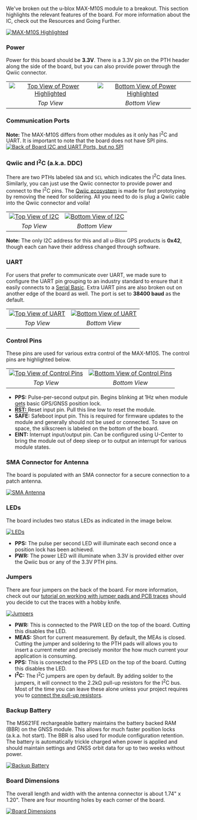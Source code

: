 We've broken out the u-blox MAX-M10S module to a breakout. This section highlights the relevant features of the board. For more information about the IC, check out the Resources and Going Further.


<div class="center-block text-center"><a href="..assets/18037-SparkFun_GNSS_Receiver_Breakout_MAX-M10S_Qwiic_u-blox_Module.jpg"><img src="..assets/18037-SparkFun_GNSS_Receiver_Breakout_MAX-M10S_Qwiic_u-blox_Module.jpg" alt="MAX-M10S Highlighted"></a></div>


### Power

Power for this board should be **3.3V**. There is a 3.3V pin on the PTH header along the side of the board, but you can also provide power through the Qwiic connector.

<table class="table table-hover table-striped table-bordered">
  <tr align="center">
   <td><a href="..assets/18037-SparkFun_GNSS_Receiver_Breakout_MAX-M10S_Qwiic-Top_Power.jpg"><img src="..assets/18037-SparkFun_GNSS_Receiver_Breakout_MAX-M10S_Qwiic-Top_Power.jpg" alt="Top View of Power Highlighted"></a></td>
   <td><a href="..assets/18037-SparkFun_GNSS_Receiver_Breakout_MAX-M10S_Qwiic-Bottom_Power.jpg"><img src="..assets/18037-SparkFun_GNSS_Receiver_Breakout_MAX-M10S_Qwiic-Bottom_Power.jpg" alt="Bottom View of Power Highlighted"></a></td>
  </tr>
  <tr align="center">
  <td><i>Top View</i></td>
  <td><i>Bottom View</i></td>
  </tr>
</table>





### Communication Ports

<div class="alert alert-warning" role="alert">
  <b>Note: </b>The MAX-M10S differs from other modules as it only has I<sup>2</sup>C and UART. It is important to note that the board does not have SPI pins.
</div>

<div class="center-block text-center"><a href="..assets/18037-SparkFun_GNSS_Receiver_Breakout_MAX-M10S_Qwiic.jpg"><img src="..assets/18037-SparkFun_GNSS_Receiver_Breakout_MAX-M10S_Qwiic.jpg" alt="Back of Board I2C and UART Ports, but no SPI"></a></a></div>

### Qwiic and I<sup>2</sup>C (a.k.a. DDC)

There are two PTHs labeled `SDA` and `SCL` which indicates the I<sup>2</sup>C data lines. Similarly, you can just use the Qwiic connector to provide power and connect to the I<sup>2</sup>C pins. The [Qwiic ecosystem](https://www.sparkfun.com/qwiic) is made for fast prototyping by removing the need for soldering. All you need to do is plug a Qwiic cable into the Qwiic connector and voila!

<table class="table table-hover table-striped table-bordered">
  <tr align="center">
   <td><a href="..assets/18037-SparkFun_GNSS_Receiver_Breakout_MAX-M10S_Qwiic-Top_I2C.jpg"><img src="..assets/18037-SparkFun_GNSS_Receiver_Breakout_MAX-M10S_Qwiic-Top_I2C.jpg" alt="Top View of I2C"></a></td>
   <td><a href="..assets/18037-SparkFun_GNSS_Receiver_Breakout_MAX-M10S_Qwiic-Bottom_I2C.jpg"><img src="..assets/18037-SparkFun_GNSS_Receiver_Breakout_MAX-M10S_Qwiic-Bottom_I2C.jpg" alt="Bottom View of I2C"></a></td>
  </tr>
  <tr align="center">
  <td><i>Top View</i></td>
  <td><i>Bottom View</i></td>
  </tr>
</table>

<div class="alert alert-info" role="alert">
  <b>Note:</b> The only I2C address for this and all u-Blox GPS products is <b>0x42</b>, though each can have their address changed through software.
</div>




### UART

For users that prefer to communicate over UART, we made sure to configure the UART pin grouping to an industry standard to ensure that it easily connects to a [Serial Basic](https://www.sparkfun.com/products/15096). Extra UART pins are also broken out on another edge of the board as well. The port is set to **38400 baud** as the default.

<table class="table table-hover table-striped table-bordered">
  <tr align="center">
   <td><a href="..assets/18037-SparkFun_GNSS_Receiver_Breakout_MAX-M10S_Qwiic-Top_UART.jpg"><img src="..assets/18037-SparkFun_GNSS_Receiver_Breakout_MAX-M10S_Qwiic-Top_UART.jpg" alt="Top View of UART"></a></td>
   <td><a href="..assets/18037-SparkFun_GNSS_Receiver_Breakout_MAX-M10S_Qwiic-Bottom_UART.jpg"><img src="..assets/18037-SparkFun_GNSS_Receiver_Breakout_MAX-M10S_Qwiic-Bottom_UART.jpg" alt="Bottom View of UART"></a></td>
  </tr>
  <tr align="center">
  <td><i>Top View</i></td>
  <td><i>Bottom View</i></td>
  </tr>
</table>



### Control Pins

These pins are used for various extra control of the MAX-M10S. The control pins are highlighted below.

<table class="table table-hover table-striped table-bordered">
  <tr align="center">
   <td><a href="..assets/18037-SparkFun_GNSS_Receiver_Breakout_MAX-M10S_Qwiic-Top_Control_Pins.jpg"><img src="..assets/18037-SparkFun_GNSS_Receiver_Breakout_MAX-M10S_Qwiic-Top_Control_Pins.jpg" alt="Top View of Control Pins"></a></td>
   <td><a href="..assets/18037-SparkFun_GNSS_Receiver_Breakout_MAX-M10S_Qwiic-Bottom_Control_Pins.jpg"><img src="..assets/18037-SparkFun_GNSS_Receiver_Breakout_MAX-M10S_Qwiic-Bottom_Control_Pins.jpg" alt="Bottom View of Control Pins"></a></td>
  </tr>
  <tr align="center">
  <td><i>Top View</i></td>
  <td><i>Bottom View</i></td>
  </tr>
</table>

* **PPS:** Pulse-per-second output pin. Begins blinking at 1Hz when module gets basic GPS/GNSS position lock.
* <b><span style="text-decoration: overline">RST</span>:</b> Reset input pin. Pull this line low to reset the module.
* <b><span style="text-decoration: overline">SAFE</span>:</b> Safeboot input pin. This is required for firmware updates to the module and generally should not be used or connected. To save on space, the silkscreen is labeled on the bottom of the board.
* **EINT:** Interrupt input/output pin. Can be configured using U-Center to bring the module out of deep sleep or to output an interrupt for various module states.





### SMA Connector for Antenna

The board is populated with an SMA connector for a secure connection to a patch antenna.

<div class="center-block text-center"><a href="..assets/18037-SparkFun_GNSS_Receiver_Breakout_MAX-M10S_Qwiic-Top_SMA_Connector.jpg"><img src="..assets/18037-SparkFun_GNSS_Receiver_Breakout_MAX-M10S_Qwiic-Top_SMA_Connector.jpg" alt="SMA Antenna"></a></div>


### LEDs

The board includes two status LEDs as indicated in the image below.

<div class="center-block text-center"><a href="..assets/18037-SparkFun_GNSS_Receiver_Breakout_MAX-M10S_Qwiic-Top_LEDs.jpg"><img src="..assets/18037-SparkFun_GNSS_Receiver_Breakout_MAX-M10S_Qwiic-Top_LEDs.jpg" alt="LEDs"></a></div>

* **PPS:** The pulse per second LED will illuminate each second once a position lock has been achieved.
* **PWR:** The power LED will illuminate when 3.3V is provided either over the Qwiic bus or any of the 3.3V PTH pins.





### Jumpers

There are four jumpers on the back of the board. For more information, check out our [tutorial on working with jumper pads and PCB traces](https://learn.sparkfun.com/tutorials/how-to-work-with-jumper-pads-and-pcb-traces/all) should you decide to cut the traces with a hobby knife.

<div class="center-block text-center"><a href="..assets/18037-SparkFun_GNSS_Receiver_Breakout_MAX-M10S_Qwiic-Bottom_Jumpers.jpg"><img src="..assets/18037-SparkFun_GNSS_Receiver_Breakout_MAX-M10S_Qwiic-Bottom_Jumpers.jpg" alt="Jumpers"></a></div>


* **PWR:** This is connected to the PWR LED on the top of the board. Cutting this disables the LED.
* **MEAS:** Short for current measurement. By default, the MEAs is closed. Cutting the jumper and soldering to the PTH pads will allows you to insert a current meter and precisely monitor the how much current your application is consuming.
* **PPS:** This is connected to the PPS LED on the top of the board. Cutting this disables the LED.
* **I<sup>2</sup>C:** The I<sup>2</sup>C jumpers are open by default. By adding solder to the jumpers, it will connect to the 2.2k&ohm; pull-up resistors for the I<sup>2</sup>C bus.  Most of the time you can leave these alone unless your project requires you to [connect the pull-up resistors](https://learn.sparkfun.com/tutorials/i2c/all#i2c-at-the-hardware-level).





### Backup Battery

The MS621FE rechargeable battery maintains the battery backed RAM (BBR) on the GNSS module. This allows for much faster position locks (a.k.a. hot start). The BBR is also used for module configuration retention. The battery is automatically trickle charged when power is applied and should maintain settings and GNSS orbit data for up to two weeks without power.

<div class="center-block text-center"><a href="..assets/18037-SparkFun_GNSS_Receiver_Breakout_MAX-M10S_Qwiic-Top_Backup_Battery.jpg"><img src="..assets/18037-SparkFun_GNSS_Receiver_Breakout_MAX-M10S_Qwiic-Top_Backup_Battery.jpg" alt="Backup Battery"></a></div>





### Board Dimensions

The overall length and width with the antenna connector is about 1.74" x 1.20". There are four mounting holes by each corner of the board.

<div class="center-block text-center"><a href="https://cdn.sparkfun.com/assets/e/8/8/9/8/SparkFun_u-blox_MAX-M10S_Board_Dimensions.png"><img src="https://cdn.sparkfun.com/r/600-600/assets/e/8/8/9/8/SparkFun_u-blox_MAX-M10S_Board_Dimensions.png" alt="Board Dimensions"></a></div>
